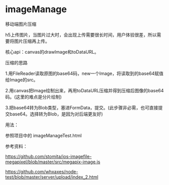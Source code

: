 # imageManage
移动端图片压缩

h5上传图片，当图片过大时，会出现上传需要很长时间，用户体验很差，所以需要将图片压缩再上传。

核心api：canvas的drawImage和toDataURL。

压缩的思路

1.用FileReader读取原图的base64码，new一个Image，将读取到的base64赋值给Image的src。

2.用canvas把Image绘制出来，再用toDataURL压缩并得到压缩后图像的base64码。(这里的难点是分片绘制)

3.把base64转为Blob类型，塞进FormData，提交。(此步骤非必需，也可直接提交base64。选择转为Blob，是因为对后端更友好)

用法：

参照项目中的 imageManageTest.html

参考资料：

https://github.com/stomita/ios-imagefile-megapixel/blob/master/src/megapix-image.js

https://github.com/whxaxes/node-test/blob/master/server/upload/index_2.html
